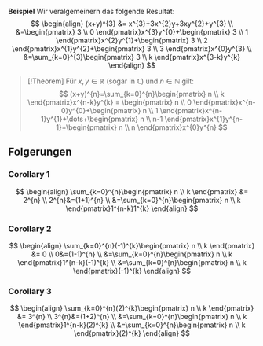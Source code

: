 **Beispiel**
Wir veralgemeinern das folgende Resultat:
$$
\begin{align}
(x+y)^{3} &= x^{3}+3x^{2}y+3xy^{2}+y^{3} \\
&=\begin{pmatrix}
3 \\
0
\end{pmatrix}x^{3}y^{0}+\begin{pmatrix}
3 \\
1
\end{pmatrix}x^{2}y^{1}+\begin{pmatrix}
3 \\
2
\end{pmatrix}x^{1}y^{2}+\begin{pmatrix}
3 \\
3
\end{pmatrix}x^{0}y^{3} \\
&=\sum_{k=0}^{3}\begin{pmatrix}
3 \\
k
\end{pmatrix}x^{3-k}y^{k}
\end{align}
$$
>[!Theorem]
>Für $x,y \in\mathbb{R}$ (sogar in $\mathbb{C}$) und $n\in\mathbb{N}$ gilt:
>$$
>(x+y)^{n}=\sum_{k=0}^{n}\begin{pmatrix}
n \\
k
\end{pmatrix}x^{n-k}y^{k} = \begin{pmatrix}
n \\
0
\end{pmatrix}x^{n-0}y^{0}+\begin{pmatrix}
n \\
1
\end{pmatrix}x^{n-1}y^{1}+\dots+\begin{pmatrix}
n \\
n-1
\end{pmatrix}x^{1}y^{n-1}+\begin{pmatrix}
n \\
n
\end{pmatrix}x^{0}y^{n}
>$$

## Folgerungen
### Corollary 1
$$
\begin{align}
\sum_{k=0}^{n}\begin{pmatrix}
n \\
k
\end{pmatrix} &= 2^{n} \\
2^{n}&=(1+1)^{n} \\
&=\sum_{k=0}^{n}\begin{pmatrix}
n \\
k
\end{pmatrix}1^{n-k}1^{k}
\end{align}
$$

### Corollary 2

$$
\begin{align}
\sum_{k=0}^{n}(-1)^{k}\begin{pmatrix}
n \\
k
\end{pmatrix} &= 0 \\
0&=(1-1)^{n} \\
&=\sum_{k=0}^{n}\begin{pmatrix}
n \\
k
\end{pmatrix}1^{n-k}(-1)^{k} \\
&=\sum_{k=0}^{n}\begin{pmatrix}
n \\
k
\end{pmatrix}(-1)^{k}
\end{align}
$$


### Corollary 3
$$
\begin{align}
\sum_{k=0}^{n}(2)^{k}\begin{pmatrix}
n \\
k
\end{pmatrix} &= 3^{n} \\
3^{n}&=(1+2)^{n} \\
&=\sum_{k=0}^{n}\begin{pmatrix}
n \\
k
\end{pmatrix}1^{n-k}(2)^{k} \\
&=\sum_{k=0}^{n}\begin{pmatrix}
n \\
k
\end{pmatrix}(2)^{k}
\end{align}
$$